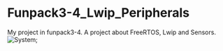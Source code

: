 # Funpack3-4_Lwip_Peripherals
My project in funpack3-4. A project about FreeRTOS, Lwip and Sensors. 
![System](system.png,"system");

